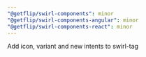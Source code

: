 ```yaml
---
"@getflip/swirl-components": minor
"@getflip/swirl-components-angular": minor
"@getflip/swirl-components-react": minor
---
```


Add icon, variant and new intents to swirl-tag
